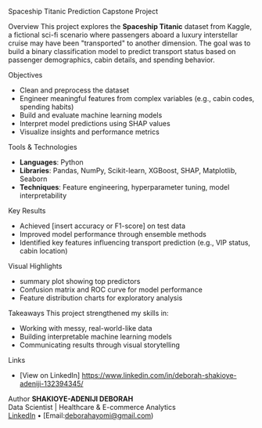 Spaceship Titanic Prediction Capstone Project

Overview
This project explores the **Spaceship Titanic** dataset from Kaggle, a fictional sci-fi scenario where passengers aboard a luxury interstellar cruise may have been "transported" to another dimension. The goal was to build a binary classification model to predict transport status based on passenger demographics, cabin details, and spending behavior.

Objectives
- Clean and preprocess the dataset
- Engineer meaningful features from complex variables (e.g., cabin codes, spending habits)
- Build and evaluate machine learning models
- Interpret model predictions using SHAP values
- Visualize insights and performance metrics

 Tools & Technologies
- **Languages**: Python  
- **Libraries**: Pandas, NumPy, Scikit-learn, XGBoost, SHAP, Matplotlib, Seaborn  
- **Techniques**: Feature engineering, hyperparameter tuning, model interpretability

Key Results
- Achieved [insert accuracy or F1-score] on test data  
- Improved model performance through ensemble methods  
- Identified key features influencing transport prediction (e.g., VIP status, cabin location)
  
  
 Visual Highlights
- summary plot showing top predictors  
- Confusion matrix and ROC curve for model performance  
- Feature distribution charts for exploratory analysis

Takeaways
This project strengthened my skills in:
- Working with messy, real-world-like data  
- Building interpretable machine learning models  
- Communicating results through visual storytelling

 Links
- [View on LinkedIn] https://www.linkedin.com/in/deborah-shakioye-adeniji-132394345/
  

 Author
**SHAKIOYE-ADENIJI DEBORAH**  
Data Scientist | Healthcare & E-commerce Analytics  
[LinkedIn](https://www.linkedin.com/in/deborah-shakioye-adeniji-132394345/) • [Email:deborahayomi@gmail.com)
